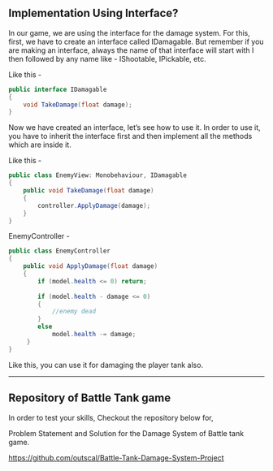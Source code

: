 ## Implementation Using Interface?

In our game, we are using the interface for the damage system. For this, first, we have to create an interface called IDamagable. But remember if you are making an interface, always the name of that interface will start with I then followed by any name like - IShootable, IPickable, etc.

Like this -
```C#
public interface IDamagable
{
    void TakeDamage(float damage);
}
```
Now we have created an interface, let’s see how to use it. In order to use it, you have to inherit the interface first and then implement all the methods which are inside it. 

Like this -
```C#
public class EnemyView: Monobehaviour, IDamagable
{
    public void TakeDamage(float damage)
    {
        controller.ApplyDamage(damage);
    }
}
```
EnemyController -
```C#
public class EnemyController
{
    public void ApplyDamage(float damage)
    {
        if (model.health <= 0) return;
	
        if (model.health - damage <= 0)
        {
            //enemy dead
        }
        else
            model.health -= damage;
     }
}
```
Like this, you can use it for damaging the player tank also.

---
## Repository of Battle Tank game
In order to test your skills, Checkout the repository below for,

Problem Statement and Solution for the Damage System of Battle tank game.

https://github.com/outscal/Battle-Tank-Damage-System-Project

